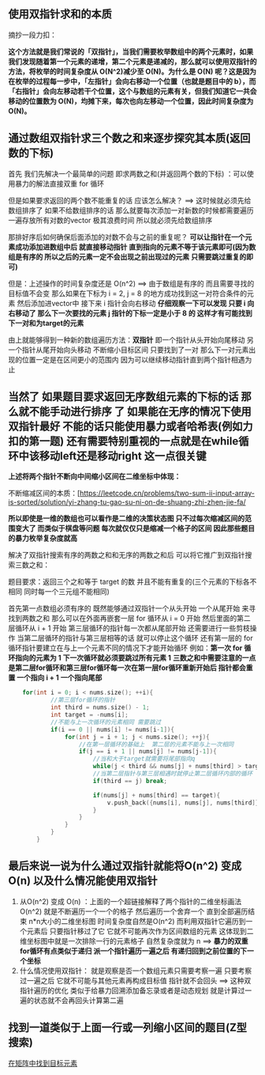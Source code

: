 

## 使用双指针求和的本质

摘抄一段力扣：

**这个方法就是我们常说的「双指针」，当我们需要枚举数组中的两个元素时，如果我们发现随着第一个元素的递增，第二个元素是递减的，那么就可以使用双指针的方法，将枚举的时间复杂度从 O(N^2)减少至 O(N)。为什么是 O(N) 呢？这是因为在枚举的过程每一步中，「左指针」会向右移动一个位置（也就是题目中的 b），而「右指针」会向左移动若干个位置，这个与数组的元素有关，但我们知道它一共会移动的位置数为 O(N)，均摊下来，每次也向左移动一个位置，因此时间复杂度为 O(N)。**



## 通过数组双指针求三个数之和来逐步探究其本质(返回数的下标)

首先 我们先解决一个最简单的问题 即求两数之和(并返回两个数的下标)  ：可以使用暴力的解法直接双重 for 循环

但是如果要求返回的两个数不能重复的话  应该怎么解决？  ==>  这时候就必须先给数组排序了   如果不给数组排序的话  那么就要每次添加一对新数的时候都需要遍历一遍存放所有对数的vector 极其浪费时间     所以就必须先给数组排序

那排好序后如何确保后面添加的对数不会与之前的重复呢？  **可以让指针在一个元素成功添加进数组中后  就直接移动指针 直到指向的元素不等于该元素即可(因为数组是有序的  所以之后的元素一定不会出现之前出现过的元素  只需要跳过重复的即可)**   

但是：上述操作的时间复杂度还是 O(n^2)    ==>   由于数组是有序的  而且需要寻找的目标值不会变   那么如果在下标为 i = 2,  j = 8 的地方成功找到这一对符合条件的元素 然后添加进vector中   接下来 i 指针会向右移动   **仔细观察一下可以发现  只要 i 向右移动了  那么下一次要找的元素 j 指针的下标一定是小于 8 的  这样才有可能找到下一对和为target的元素**   

由上就能够得到一种新的数组遍历方法：**双指针**  即一个指针从头开始向尾移动  另一个指针从尾开始向头移动    不断缩小目标区间  只要找到了一对 那么下一对元素出现的位置一定是在区间更小的范围内    因为可以继续移动指针直到两个指针相遇为止

## 当然了  如果题目要求返回无序数组元素的下标的话  那么就不能手动进行排序 了   如果能在无序的情况下使用双指针最好  不能的话只能使用暴力或者哈希表(例如力扣的第一题)     还有需要特别重视的一点就是在while循环中该移动left还是移动right 这一点很关键



**上述将两个指针不断向中间缩小区间在二维坐标中体现：**

不断缩减区间的本质：[https://leetcode.cn/problems/two-sum-ii-input-array-is-sorted/solution/yi-zhang-tu-gao-su-ni-on-de-shuang-zhi-zhen-jie-fa/

**所以即使是一维的数组也可以看作是二维的决策状态图  只不过每次缩减区间的范围变大了   而类似于棋盘等问题  每次就仅仅只是缩减一个格子的区间  因此那些题目的暴力枚举复杂度就高**



解决了双指针搜索有序的两数之和和无序的两数之和后  可以将它推广到双指针搜索三数之和：

题目要求：返回三个之和等于 target 的数  并且不能有重复的(三个元素的下标各不相同  同时每一个三元组不能相同)

首先第一点数组必须有序的    既然能够通过双指针一个从头开始 一个从尾开始  来寻找到两数之和   那么可以在外面再嵌套一层 for 循环从 i = 0 开始   然后里面的第二层循环从 i + 1 开始   第三层循环的指针每一次都从尾部开始    还需要进行一些剪枝操作   当第二层循环的指针与第三层相等的话   就可以停止这个循环    还有第一层的 for 循环指针要建立在与上一个元素不同的情况下才能开始循环  例如：**第一次 for 循环指向的元素为 1  下一次循环就必须要跳过所有元素 1**               **三数之和中需要注意的一点是第二层for循环和第三层for循环每一次在第一层for循环重新开始后  指针都会重置  一个指向 i + 1 一个指向尾部**

```c++
	for(int i = 0; i < nums.size(); ++i){
            //第三层for循环的指针
            int third = nums.size() - 1;
            int target = -nums[i];
        	//不能与上一次循环的元素相同 需要跳过
            if(i == 0 || nums[i] != nums[i-1]){
                for(int j = i + 1; j < nums.size(); ++j){
                    //在第一层循环的基础上  第二层的元素不能与上一次相同
                    if(j == i + 1 || nums[j] != nums[j-1]){
                        //当和大于target就需要将尾部指向q
                        while(j < third && nums[j] + nums[third] > target) --third;
                        //当第二层指针与第三层相遇时就停止第二层循环内部的循环
                        if(third == j) break;

                        if(nums[j] + nums[third] == target){
                            v.push_back({nums[i], nums[j], nums[third]});
                        }
                    }
                }
            }
        }
```



## 最后来说一说为什么通过双指针就能将O(n^2) 变成O(n)  以及什么情况能使用双指针

1. 从O(n^2) 变成 O(n) ：上面的一个超链接解释了两个指针的二维坐标画法  O(n^2) 就是不断遍历一个一个的格子  然后遍历一个舍弃一个  直到全部遍历结束  n*n大小的二维坐标图   时间复杂度自然是O(n^2)    而利用双指针它遍历到一个元素后  只要指针移过了它  它就不可能再次作为区间数组的元素   这体现到二维坐标图中就是一次排除一行的元素格子   自然复杂度就为 n   ==>  **暴力的双重for循环有点类似于递归  派一个指针遍历一遍之后 有递归回到之前位置的下一个坐标**
2. 什么情况使用双指针： 就是观察是否一个数组元素只需要考察一遍   只要考察过一遍之后  它就不可能与其他元素再构成目标值   指针就不会回头  ==>  这种双指针遍历的优化   类似于给暴力回溯添加备忘录或者是动态规划   就是计算过一遍的状态就不会再回头计算第二遍



## 找到一道类似于上面一行或一列缩小区间的题目(Z型搜索)

[在矩阵中找到目标元素](https://leetcode.cn/problems/search-a-2d-matrix-ii/)


